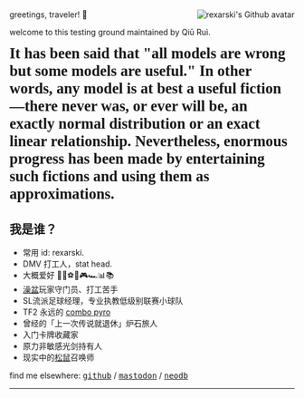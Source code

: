 #

greetings, traveler! 👋 <img class="avatar" align="right" alt="rexarski's Github avatar" src="https://avatars.githubusercontent.com/u/4172477?s=400&u=9d499524c04758e8b76c69a80fbcbb8aed6c6c09&v=4" />

welcome to this testing ground maintained by Qiū Ruì.

<strong style="font-family:Wavefont;font-size:20pt">
It has been said that "all models are wrong but some models are useful." In other words, any model is at best a useful fiction—there never was, or ever will be, an exactly normal distribution or an exact linear relationship. Nevertheless, enormous progress has been made by entertaining such fictions and using them as approximations.</strong>

<div id="progress"></div>
<script>
let now = new Date();
let startOfYear = new Date(now.getFullYear(), 0, 1);
let endOfYear = new Date(now.getFullYear(), 11, 31);
let totalDays = Math.round((endOfYear - startOfYear) / (1000 * 60 * 60 * 24));
let passedDays = Math.round((now - startOfYear) / (1000 * 60 * 60 * 24));
let percentage = Math.round((passedDays / totalDays) * 100);
let progressBar = "";
for (var i = 0; i < 50; i++) {
    if (i < percentage / 2) {
        progressBar += "■";
    } else {
        progressBar += "□";
    }
}
document.getElementById('progress').innerText = "progress: " + progressBar + " " + percentage + "%";
</script>

## 我是谁？

- 常用 id: rexarski.
- DMV 打工人，stat head.
- 大概爱好 🚶🎷⚽🏀🎮🏎️📊📚
- [澡盆](https://splatoonwiki.org/wiki/Bloblobber)玩家守门员、打工苦手
- SL流派足球经理，专业执教低级别联赛小球队
- TF2 永远的 [combo pyro](https://www.youtube.com/watch?v=3gh47cWmOxI)
- 曾经的「上一次传说就退休」炉石旅人
- 入门卡牌收藏家
- 原力非敏感光剑持有人
- 现实中的[松鼠](https://thevarsity.ca/2003/02/10/breeding-unease-in-queens-park/)召唤师

find me elsewhere: <kbd>[github](https://github.com/rexarski)</kbd> / <kbd>[mastodon](https://mastodon.social/@rexarski)</kbd> / <kbd>[neodb](https://neodb.social/users/rexarski/)</kbd>

***
